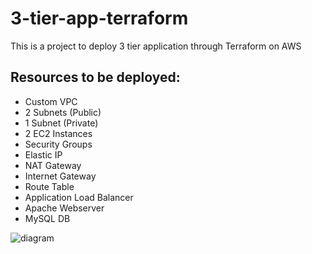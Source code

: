# 3-tier-app-terraform
This is a project to deploy 3 tier application through Terraform on AWS

## Resources to be deployed:
- Custom VPC
- 2 Subnets (Public)
- 1 Subnet (Private)
- 2 EC2 Instances
- Security Groups
- Elastic IP
- NAT Gateway
- Internet Gateway
- Route Table
- Application Load Balancer
- Apache Webserver
- MySQL DB


![diagram](https://github.com/ahmedwahid/3-tier-app-terraform/assets/8678474/bb4a7b43-f96f-4ad3-834f-d245f43682d8)
